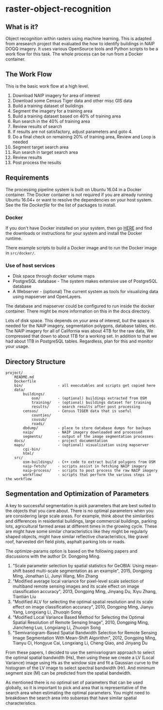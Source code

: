 # raster-object-recognition

## What is it?

Object recognition within rasters using machine learning. This is adapted
from aresearch project that evaluated the how to identify buildings in NAIP
DOQQ imagery. It uses various OpenSource tools and Python scripts to be a
work flow for this task. The whole process can be run from a Docker
container.

## The Work Flow

This is the basic work flow at a high level.

1. Download NAIP imagery for area of interest
2. Download some Census Tiger data and other misc GIS data
3. Build a training dataset of buildings
4. Segment the imagery for a training area
5. Build a training dataset based on 40% of training area
6. Run search in the 40% of training area
7. Review results of search
8. If results are not satisfactory, adjust parameters and goto 4.
9. Do a final check on remaining 20% of training area, Review and Loop is needed
10. Segment target search area
11. Run search in target search area
12. Review results
13. Post process the results

## Requirements

The processing pipeline system is built on Ubuntu 16.04 in a Docker container.
The Docker container is not required if you are already running Ubuntu 16.04+
or want to resolve the dependencies on your host system. See the file
*Dockerfile* for the list of packages to install.

### Docker

If you don't have Docker installed on your system, then go
[HERE](https://www.docker.com/) and find the downloads or instructions for
your system and install the Docker runtime.

There example scripts to build a Docker image and to run the Docker image in
``src/docker/``.

### Use of host services

* Disk space through docker volume maps
* PostgreSQL database - The system makes extensive use of PostgreSQL database
* A Webserver - (optional) The current system as tools for visualizing data using mapserver and OpenLayers.

The database and mapserver could be configured to run inside the docker
container. There might be more information on this in the docs directory.

Lots of disk space. This depends on your area of interest, but the space is
needed for the NAIP imagery, segmentation polygons, database tables, etc.
The NAIP imagery for all of California was about 4TB for the raw data, We
compressed that down to about 1TB for a working set. In addition to that
we had about 1TB in PostgreSQL tables. Regardless, plan for this and monitor
your usage.

## Directory Structure

```
project/
    README.md
    Dockerfile
    bin/                - all executables and scripts get copied here
    data/
        buildings/
            osm/        - (optional) buildings extracted from OSM
            training/   - (optional) buildings dataset for training
            results/    - search results after post processing
        census/         - Census TIGER data that is useful
            counties/
            cousub/
            roads/
        dbdump/         - place to store database dumps for backups
        naip/           - NAIP imagery downloaded and processed
        segments/       - output of the image segmentation processes
    docs/               - project documentation
    maps/               - (optional) visualization using mapserver
        cgi-bin/
        html/
    src/
        osm-buildings/  - C++ code to extract build polygons from OSM
        naip-fetch/     - scripts assist in fetching NAIP imagery
        naip-process/   - scripts to post process the raw NAIP imagery
        workflow/       - scripts that perform the various steps in the workflow
```

## Segmentation and Optimization of Parameters

A key to successful segmentation is pick parameters that are best suited to the
objects that you care about. There is no optimal parameters when you are
considering large scale areas. For example, think about the similarities and
differences in residential buildings, large commercial buildings, parking lots,
agricultural farmed areas at different times in the growing cycle. These are
might have some similar characteristics like they might be regularly shaped
objects, might have similar reflective characteristics, like gravel roof,
harvested dirt field plots, asphalt parking lots or roads.

The optimize-params option is based on the following papers and discussions
with the author Dr. Dongping Ming.

1. "Scale parameter selection by spatial statistics for GeOBIA: Using
mean-shift based multi-scale segmentation as an example", 2015, Dongping Ming, Jonathan Li, Junyi Wang, Min Zhang
2. "Modified average local variance for pixel-level scale selection of multiband remote sensing images and its scale effect on image classification accuracy", 2013, Dongping Ming, Jinyang Du, Xiyu Zhang, Tiantian Liu
3. "Modified ALV for selecting the optimal spatial resolution and its scale
effect on image classification accuracy", 2010, Dongping Ming, Jianyu Yang, Longxiang Li, Zhuoqin Song
4. "Modified Local Variance Based Method for Selecting the Optimal Spatial Resolution of Remote Sensing Image", 2010, Dongping Ming, Jiancheng Luo, Longxiang Li, Zhuoqin Song
5. "Semivariogram-Based Spatial Bandwidth Selection for Remote Sensing Image Segmentation With Mean-Shift Algorithm", 2012, Dongping Ming, Tianyu Ci, Hongyue Cai, Longxiang Li, Cheng Qiao, and Jinyang Du

From these papers, I decided to use the semivariogram approach to select the
optimal spatial bandwidth (Hs), then using these we create a LV (Local
Variance) image using Hs as the window size and fit a Gaussian curve to the
histogram of the LV image to select spectral bandwidth (Hr). And minimum
segment size (M) can be predicted from the spatial bandwidth.

As mentioned there is no optimal set of parameters that can be used globally,
so it is important to pick and area that is representative of the search area
when estimating the optimal parameters. You might need to breakdown the search
area into subareas that have similar spatial characteristics.

